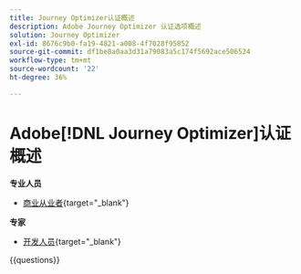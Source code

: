 ```yaml
---
title: Journey Optimizer认证概述
description: Adobe Journey Optimizer 认证选项概述
solution: Journey Optimizer
exl-id: 8676c9b0-fa19-4821-a008-4f7028f95852
source-git-commit: df1be8a0aa3d31a79083a5c174f5692ace506524
workflow-type: tm+mt
source-wordcount: '22'
ht-degree: 36%

---
```


# Adobe[!DNL Journey Optimizer]认证概述

**专业人员**

* [商业从业者](https://certification.adobe.com/certification/journey-optimizer-business-practitioner-professional){target="_blank"}<!--AD0-E607-->

**专家**

* [开发人员](https://certification.adobe.com/certification/journey-optimizer-developer-expert){target="_blank"} <!--AD0-E606-->

{{questions}}

